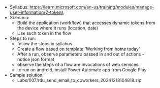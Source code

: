 - Syllabus: https://learn.microsoft.com/en-us/training/modules/manage-user-information/2-tokens
- Scenario:
    - Build the application (workflow) that accesses dynamic tokens from the device where it runs (location, date)
    - Use such token in the flow
- Steps to run:
    - follow the steps in syllabus
    - Create a flow based on template 'Working from home today'
    - After a run, observe parameters passed in and out of actions - notice json format
    - observe the steps of a flow are invocations of web services
    - to run on android, install Power Automate app from Google Play
- Sample solution:
    - Labs/007/rdu_send_email_to_coworkers_20241218104818.zip